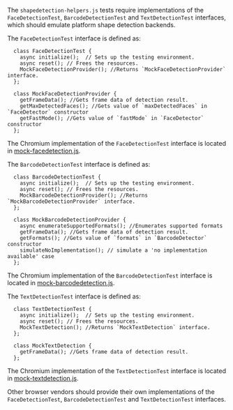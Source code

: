 The `shapedetection-helpers.js` tests require implementations of
the `FaceDetectionTest`, `BarcodeDetectionTest` and `TextDetectionTest`
interfaces, which should emulate platform shape detection backends.

The `FaceDetectionTest` interface is defined as:

```
  class FaceDetectionTest {
    async initialize();  // Sets up the testing environment.
    async reset(); // Frees the resources.
    MockFaceDetectionProvider(); //Returns `MockFaceDetectionProvider` interface.
  };

  class MockFaceDetectionProvider {
    getFrameData(); //Gets frame data of detection result.
    getMaxDetectedFaces(); //Gets value of `maxDetectedFaces` in `FaceDetector` constructor
    getFastMode(); //Gets value of `fastMode` in `FaceDetector` constructor
  };
```

The Chromium implementation of the `FaceDetectionTest` interface is located in
[mock-facedetection.js](../resources/chromium/mock-facedetection.js).

The `BarcodeDetectionTest` interface is defined as:

```
  class BarcodeDetectionTest {
    async initialize();  // Sets up the testing environment.
    async reset(); // Frees the resources.
    MockBarcodeDetectionProvider(); //Returns `MockBarcodeDetectionProvider` interface.
  };

  class MockBarcodeDetectionProvider {
    async enumerateSupportedFormats(); //Enumerates supported formats
    getFrameData(); //Gets frame data of detection result.
    getFormats(); //Gets value of `formats` in `BarcodeDetector` constructor
    simulateNoImplementation(); // simulate a 'no implementation available' case
  };
```

The Chromium implementation of the `BarcodeDetectionTest` interface is located in
[mock-barcodedetection.js](../resources/chromium/mock-barcodedetection.js).

The `TextDetectionTest` interface is defined as:

```
  class TextDetectionTest {
    async initialize();  // Sets up the testing environment.
    async reset(); // Frees the resources.
    MockTextDetection(); //Returns `MockTextDetection` interface.
  };

  class MockTextDetection {
    getFrameData(); //Gets frame data of detection result.
  };
```

The Chromium implementation of the `TextDetectionTest` interface is located in
[mock-textdetection.js](../resources/chromium/mock-textdetection.js).

Other browser vendors should provide their own implementations of
the `FaceDetectionTest`, `BarcodeDetectionTest` and `TextDetectionTest`
interfaces.
